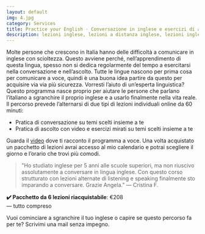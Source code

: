 ```yaml
---
layout: default
img: 4.jpg
category: Services
title: Practice your English · Conversazione in inglese e esercizi di ascolto &#129336;
description: lezioni inglese, lezioni a distanza inglese, lezioni inglese treviso, lezioni inglese individuali, inglese conversazione, inglese ascolto, lezioni inglese online
---
```

<p>
Molte persone che crescono in Italia hanno delle difficoltà a comunicare in inglese con scioltezza. Questo avviene perché, nell’apprendimento di questa lingua, spesso non si dedica regolarmente del tempo a esercitarsi nella conversazione e nell’ascolto. Tutte le lingue nascono per prima cosa per comunicare a voce, quindi è una buona idea partire da questo per acquisire via via più sicurezza. Vorresti l’aiuto di un’esperta linguistica? Questo programma nasce proprio per aiutare le persone che parlano l’italiano a sgranchire il proprio inglese e a usarlo finalmente nella vita reale. Il percorso prevede l’alternarsi di due tipi di lezioni individuali online da 60 minuti:
</p>
<ul type="disc">    
    <li>Pratica di conversazione su temi scelti insieme a te</li>
    <li>Pratica di ascolto con video e esercizi mirati su temi scelti insieme a te</li>
</ul>
<p>
Guarda il <a href="https://www.youtube.com/watch?v=BRurCZQJ2YI">video</a> dove ti racconto il programma a voce. Una volta acquistato un pacchetto di lezioni avrai accesso al mio calendario e potrai scegliere il giorno e l’orario che trovi più comodi.
</p>
<blockquote>
"Ho studiato inglese per 5 anni alle scuole superiori, ma non riuscivo assolutamente a conversare in lingua inglese. Con questo corso strutturato con lezioni alternate di listening e speaking finalmente sto imparando a conversare. Grazie Angela."
— Cristina F.
</blockquote>
<p>
<strong>✔️ Pacchetto da 6 lezioni riacquistabile</strong>: €208
<br>
— tutto compreso
</p>
<p>
Vuoi cominciare a sgranchire il tuo inglese o capire se questo percorso fa per te? Scrivimi una mail senza impegno.
</p>
